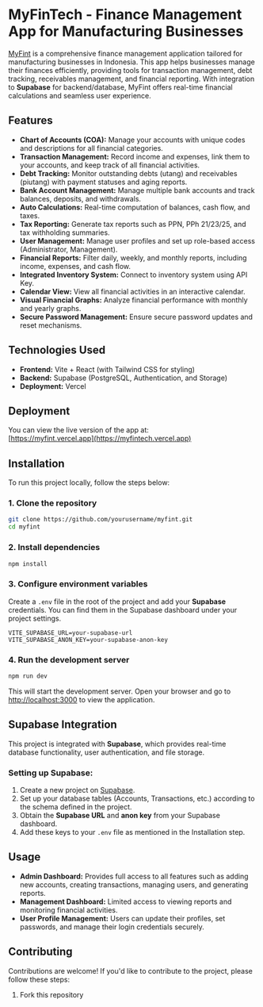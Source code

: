 # MyFinTech - Finance Management App for Manufacturing Businesses

[MyFint](https://myfintech.vercel.app) is a comprehensive finance management application tailored for manufacturing businesses in Indonesia. This app helps businesses manage their finances efficiently, providing tools for transaction management, debt tracking, receivables management, and financial reporting. With integration to **Supabase** for backend/database, MyFint offers real-time financial calculations and seamless user experience.

## Features

- **Chart of Accounts (COA):** Manage your accounts with unique codes and descriptions for all financial categories.
- **Transaction Management:** Record income and expenses, link them to your accounts, and keep track of all financial activities.
- **Debt Tracking:** Monitor outstanding debts (utang) and receivables (piutang) with payment statuses and aging reports.
- **Bank Account Management:** Manage multiple bank accounts and track balances, deposits, and withdrawals.
- **Auto Calculations:** Real-time computation of balances, cash flow, and taxes.
- **Tax Reporting:** Generate tax reports such as PPN, PPh 21/23/25, and tax withholding summaries.
- **User Management:** Manage user profiles and set up role-based access (Administrator, Management).
- **Financial Reports:** Filter daily, weekly, and monthly reports, including income, expenses, and cash flow.
- **Integrated Inventory System:** Connect to inventory system using API Key.
- **Calendar View:** View all financial activities in an interactive calendar.
- **Visual Financial Graphs:** Analyze financial performance with monthly and yearly graphs.
- **Secure Password Management:** Ensure secure password updates and reset mechanisms.

## Technologies Used

- **Frontend:** Vite + React (with Tailwind CSS for styling)
- **Backend:** Supabase (PostgreSQL, Authentication, and Storage)
- **Deployment:** Vercel

## Deployment

You can view the live version of the app at:  
[https://myfint.vercel.app](https://myfintech.vercel.app)

## Installation

To run this project locally, follow the steps below:

### 1. Clone the repository

```bash
git clone https://github.com/yourusername/myfint.git
cd myfint
```

### 2. Install dependencies

```bash
npm install
```

### 3. Configure environment variables

Create a `.env` file in the root of the project and add your **Supabase** credentials. You can find them in the Supabase dashboard under your project settings.

```env
VITE_SUPABASE_URL=your-supabase-url
VITE_SUPABASE_ANON_KEY=your-supabase-anon-key
```

### 4. Run the development server

```bash
npm run dev
```

This will start the development server. Open your browser and go to [http://localhost:3000](http://localhost:3000) to view the application.

## Supabase Integration

This project is integrated with **Supabase**, which provides real-time database functionality, user authentication, and file storage.

### Setting up Supabase:

1. Create a new project on [Supabase](https://supabase.io).
2. Set up your database tables (Accounts, Transactions, etc.) according to the schema defined in the project.
3. Obtain the **Supabase URL** and **anon key** from your Supabase dashboard.
4. Add these keys to your `.env` file as mentioned in the Installation step.

## Usage

- **Admin Dashboard:** Provides full access to all features such as adding new accounts, creating transactions, managing users, and generating reports.
- **Management Dashboard:** Limited access to viewing reports and monitoring financial activities.
- **User Profile Management:** Users can update their profiles, set passwords, and manage their login credentials securely.

## Contributing

Contributions are welcome! If you'd like to contribute to the project, please follow these steps:

1. Fork this repository
